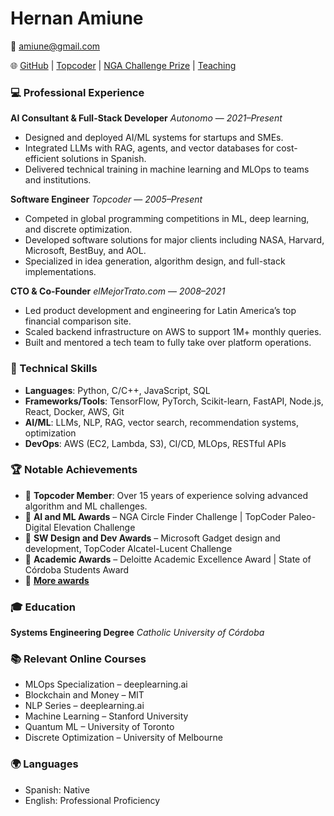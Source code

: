# Hernan Amiune

📧 [amiune@gmail.com](mailto:amiune@gmail.com)

🌐  [GitHub](https://github.com/amiune) | [Topcoder](https://www.topcoder.com/members/amiune) | [NGA Challenge Prize](https://www.doncio.navy.mil/CHIPS/ArticleDetails.aspx?ID=14249) | [Teaching](https://www.freecodingtour.com)

### 💻 Professional Experience

**AI Consultant & Full-Stack Developer**
*Autonomo* — *2021–Present*

* Designed and deployed AI/ML systems for startups and SMEs.
* Integrated LLMs with RAG, agents, and vector databases for cost-efficient solutions in Spanish.
* Delivered technical training in machine learning and MLOps to teams and institutions.

**Software Engineer**
*Topcoder* — *2005–Present*

* Competed in global programming competitions in ML, deep learning, and discrete optimization.
* Developed software solutions for major clients including NASA, Harvard, Microsoft, BestBuy, and AOL.
* Specialized in idea generation, algorithm design, and full-stack implementations.

**CTO & Co-Founder**
*elMejorTrato.com* — *2008–2021*

* Led product development and engineering for Latin America’s top financial comparison site.
* Scaled backend infrastructure on AWS to support 1M+ monthly queries.
* Built and mentored a tech team to fully take over platform operations.

### 🧠 Technical Skills

* **Languages**: Python, C/C++, JavaScript, SQL
* **Frameworks/Tools**: TensorFlow, PyTorch, Scikit-learn, FastAPI, Node.js, React, Docker, AWS, Git
* **AI/ML**: LLMs, NLP, RAG, vector search, recommendation systems, optimization
* **DevOps**: AWS (EC2, Lambda, S3), CI/CD, MLOps, RESTful APIs

### 🏆 Notable Achievements

* 🥇 **Topcoder Member**: Over 15 years of experience solving advanced algorithm and ML challenges.
* 🏅 **AI and ML Awards** – NGA Circle Finder Challenge | TopCoder Paleo-Digital Elevation Challenge
* 🏅 **SW Design and Dev Awards** – Microsoft Gadget design and development, TopCoder Alcatel-Lucent Challenge
* 🏅 **Academic Awards** – Deloitte Academic Excellence Award | State of Córdoba Students Award
* 🏅 **[More awards](https://www.linkedin.com/in/amiune/details/honors/)**

### 🎓 Education

**Systems Engineering Degree**
*Catholic University of Córdoba*

### 📚 Relevant Online Courses

* MLOps Specialization – deeplearning.ai
* Blockchain and Money – MIT
* NLP Series – deeplearning.ai
* Machine Learning – Stanford University
* Quantum ML – University of Toronto
* Discrete Optimization – University of Melbourne

### 🌍 Languages

* Spanish: Native
* English: Professional Proficiency
